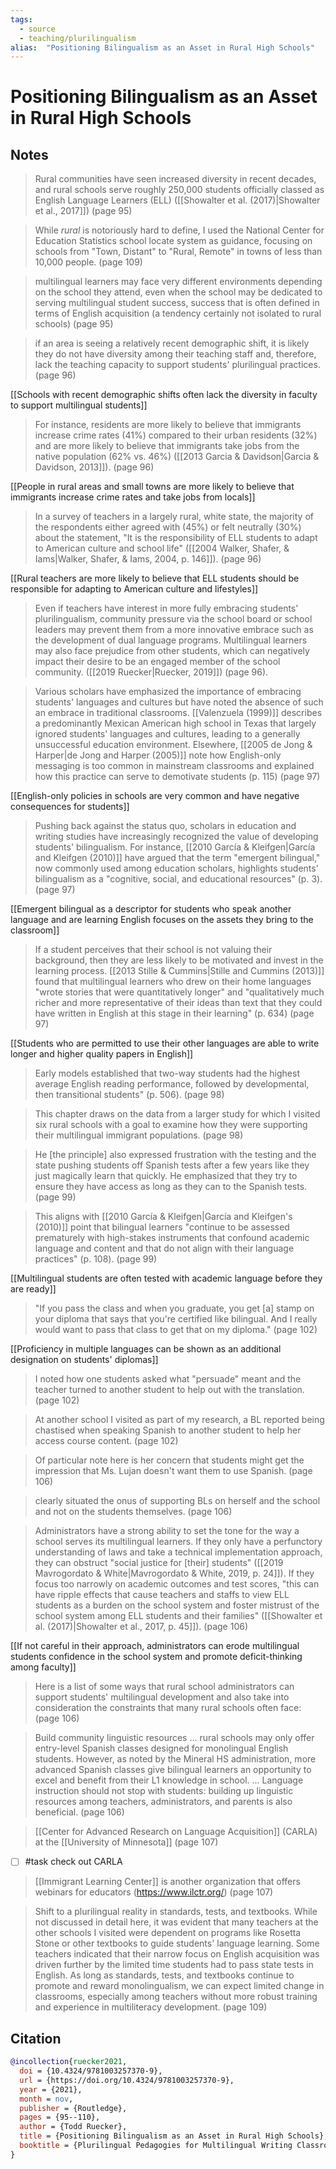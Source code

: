 ```yaml
---
tags:
  - source
  - teaching/plurilingualism
alias:  "Positioning Bilingualism as an Asset in Rural High Schools"
---
```

# Positioning Bilingualism as an Asset in Rural High Schools

## Notes
> Rural communities have seen increased diversity in recent decades, and rural schools serve roughly 250,000 students officially classed as English Language Learners (ELL) ([[Showalter et al. (2017)|Showalter et al., 2017]]) (page 95)

> While *rural* is notoriously hard to define, I used the National Center for Education Statistics school locate system as guidance, focusing on schools from "Town, Distant" to "Rural, Remote" in towns of less than 10,000 people. (page 109)

> multilingual learners may face very different environments depending on the school they attend, even when the school may be dedicated to serving multilingual student success, success that is often defined in terms of English acquisition (a tendency certainly not isolated to rural schools) (page 95)

> if an area is seeing a relatively recent demographic shift, it is likely they do not have diversity among their teaching staff and, therefore, lack the teaching capacity to support students' plurilingual practices. (page 96)

[[Schools with recent demographic shifts often lack the diversity in faculty to support multilingual students]]

> For instance, residents are more likely to believe that immigrants increase crime rates (41%) compared to their urban residents (32%) and are more likely to believe that immigrants take jobs from the native population (62% vs. 46%) ([[2013 Garcia & Davidson|Garcia & Davidson, 2013]]). (page 96)

[[People in rural areas and small towns are more likely to believe that immigrants increase crime rates and take jobs from locals]]

> In a survey of teachers in a largely rural, white state, the majority of the respondents  either agreed with (45%) or felt neutrally (30%) about the statement, "It is the responsibility of ELL students to adapt to American culture and school life" ([[2004 Walker, Shafer, & Iams|Walker, Shafer, & Iams, 2004, p. 146]]). (page 96)

[[Rural teachers are more likely to believe that ELL students should be responsible for adapting to American culture and lifestyles]]

> Even if teachers have interest in more fully embracing students' plurilingualism, community pressure via the school board or school leaders may prevent them from a more innovative embrace such as the development of dual language programs. Multilingual learners may also face prejudice from other students, which can negatively impact their desire to be an engaged member of the school community. ([[2019 Ruecker|Ruecker, 2019]]) (page 96).

> Various scholars have emphasized the importance of embracing students' languages and cultures but have noted the absence of such an embrace in traditional classrooms. [[Valenzuela (1999)]] describes a predominantly Mexican American high school in Texas that largely ignored students' languages and cultures, leading to a generally unsuccessful education environment. Elsewhere, [[2005 de Jong & Harper|de Jong and Harper (2005)]] note how English-only messaging is too common in mainstream classrooms and explained how this practice can serve to demotivate students (p. 115) (page 97)

[[English-only policies in schools are very common and have negative consequences for students]]

> Pushing back against the status quo, scholars in education and writing studies have increasingly recognized the value of developing students' bilingualism. For instance, [[2010 García & Kleifgen|García and Kleifgen (2010)]] have argued that the term "emergent bilingual," now commonly used among education scholars, highlights students' bilingualism as a "cognitive, social, and educational resources" (p. 3). (page 97)

[[Emergent bilingual as a descriptor for students who speak another language and are learning English focuses on the assets they bring to the classroom]]

> If a student perceives that their school is not valuing their background, then they are less likely to be motivated and invest in the learning process. [[2013 Stille & Cummins|Stille and Cummins (2013)]] found that multilingual learners who drew on their home languages "wrote stories that were quantitatively longer" and "qualitatively much richer and more representative of their ideas than text that they could have written in English at this stage in their learning" (p. 634) (page 97)

[[Students who are permitted to use their other languages are able to write longer and higher quality papers in English]]

> Early models established that two-way students had the highest average English reading performance, followed by developmental, then transitional students" (p. 506). (page 98)

> This chapter draws on the data from a larger study for which I visited six rural schools with a goal to examine how they were supporting their multilingual immigrant populations. (page 98)

> He [the principle] also expressed frustration with the testing and the state pushing students off Spanish tests after a few years like they just magically learn that quickly. He emphasized that they try to ensure they have access as long as they can to the Spanish tests. (page 99)

> This aligns with [[2010 García & Kleifgen|García and Kleifgen's (2010)]] point that bilingual learners "continue to be assessed prematurely with high-stakes instruments that confound academic language and content and that do not align with their language practices" (p. 108). (page 99)

[[Multilingual students are often tested with academic language before they are ready]]

> "If you pass the class and when you graduate, you get [a] stamp on your diploma that says that you're certified like bilingual. And I really would want to pass that class to get that on my diploma." (page 102)

[[Proficiency in multiple languages can be shown as an additional designation on students' diplomas]]

> I noted how one students asked what "persuade" meant and the teacher turned to another student to help out with the translation. (page 102)

> At another school I visited as part of my research, a BL reported being chastised when speaking Spanish to another student to help her access course content. (page 102)

> Of particular note here is her concern that students might get the impression that Ms. Lujan doesn't want them to use Spanish. (page 106)

> clearly situated the onus of supporting BLs on herself and the school and not on the students themselves. (page 106)

> Administrators have a strong ability to set the tone for the way a school serves its multilingual learners. If they only have a perfunctory understanding of laws and take a technical implementation approach, they can obstruct "social justice for [their] students" ([[2019 Mavrogordato & White|Mavrogordato & White, 2019, p. 24]]). If they focus too narrowly on academic outcomes and test scores, "this can have ripple effects that cause teachers and staffs to view ELL students as a burden on the school system and foster mistrust of the school system among ELL students and their families" ([[Showalter et al. (2017)|Showalter et al., 2017, p. 45]]). (page 106)

[[If not careful in their approach, administrators can erode multilingual students confidence in the school system and promote deficit-thinking among faculty]]

> Here is a list of some ways that rural school administrators can support students' multilingual development and also take into consideration the constraints that many rural schools often face: (page 106)

> Build community linguistic resources ... rural schools may only offer entry-level Spanish classes designed for monolingual English students. However, as noted by the Mineral HS administration, more advanced Spanish classes give bilingual learners an opportunity to excel and benefit from their L1 knowledge in school. ... Language instruction should not stop with students: building up linguistic resources among teachers, administrators, and parents is also beneficial. (page 106)

> [[Center for Advanced Research on Language Acquisition]] (CARLA) at the [[University of Minnesota]] (page 107)

- [ ] #task check out CARLA

> [[Immigrant Learning Center]] is another organization that offers webinars for educators (<https://www.ilctr.org/>) (page 107)

> Shift to a plurilingual reality in standards, tests, and textbooks. While not discussed in detail here, it was evident that many teachers at the other schools I visited were dependent on programs like Rosetta Stone or other textbooks to guide students' language learning. Some teachers indicated that their narrow focus on English acquisition was driven further by the limited time students had to pass state tests in English. As long as standards, tests, and textbooks continue to promote and reward monolingualism, we can expect limited change in classrooms, especially among teachers without more robust training and experience in multiliteracy development. (page 109)
## Citation

```bibtex
@incollection{ruecker2021,
  doi = {10.4324/9781003257370-9},
  url = {https://doi.org/10.4324/9781003257370-9},
  year = {2021},
  month = nov,
  publisher = {Routledge},
  pages = {95--110},
  author = {Todd Ruecker},
  title = {Positioning Bilingualism as an Asset in Rural High Schools},
  booktitle = {Plurilingual Pedagogies for Multilingual Writing Classrooms}
}
```

